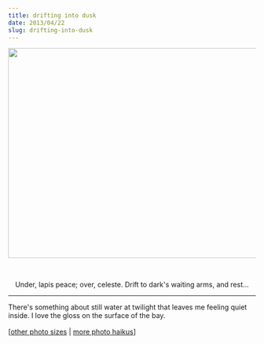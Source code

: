 ```yaml
---
title: drifting into dusk
date: 2013/04/22
slug: drifting-into-dusk
---
```


<a href="http://www.flickr.com/photos/daniel_hardman/8331434375/sizes/l/"><img class="aligncenter" alt="" src="http://farm9.staticflickr.com/8078/8331434375_39a6124301_z.jpg" width="640" height="427" /></a>

 
<p style="text-align:center;">Under, lapis peace;
over, celeste. Drift to dark's
waiting arms, and rest...</p>


<hr />

There's something about still water at twilight that leaves me feeling quiet inside. I love the gloss on the surface of the bay.

<span style="line-height:1.5;">[</span><a style="line-height:1.5;" href="http://www.flickr.com/photos/daniel_hardman/8331434375/sizes/l/" target="_blank">other photo sizes</a><span style="line-height:1.5;"> | </span><a style="line-height:1.5;" href="http://sivanea.com/category/photos/">more photo haikus</a><span style="line-height:1.5;">]</span>